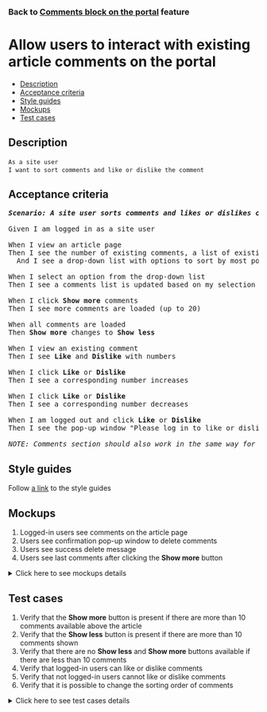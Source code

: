 ### Back to [Comments block on the portal](../../) feature

# Allow users to interact with existing article comments on the portal

- [Description](#description)
- [Acceptance criteria](#acceptance-criteria)
- [Style guides](#style-guides)
- [Mockups](#mockups)
- [Test cases](#test-cases)

## Description

    As a site user
    I want to sort comments and like or dislike the comment

## Acceptance criteria

<pre>
<b><i>Scenario: A site user sorts comments and likes or dislikes comments</i></b>

Given I am logged in as a site user

When I view an article page
Then I see the number of existing comments, a list of existing comments with 10 most recent comments at the top, and the <b>Show more</b> comments button at the bottom
  And I see a drop-down list with options to sort by most popular, oldest first, or newest first

When I select an option from the drop-down list
Then I see a comments list is updated based on my selection

When I click <b>Show more</b> comments
Then I see more comments are loaded (up to 20)

When all comments are loaded
Then <b>Show more</b> changes to <b>Show less</b>

When I view an existing comment
Then I see <b>Like</b> and <b>Dislike</b> with numbers

When I click <b>Like</b> or <b>Dislike</b>
Then I see a corresponding number increases

When I click <b>Like</b> or <b>Dislike</b>
Then I see a corresponding number decreases

When I am logged out and click <b>Like</b> or <b>Dislike</b>
Then I see the pop-up window "Please log in to like or dislike comments" with the link to log-in page

<i>NOTE: Comments section should also work in the same way for videos.</i>
</pre>

## Style guides

Follow [a link](https://www.figma.com/proto/0zkkf5WC77OSpvyD6YXpFE/Style-guides?page-id=0%3A1&node-id=19%3A5368&viewport=266%2C48%2C0.54&scaling=min-zoom&starting-point-node-id=19%3A5368) to the style guides

## Mockups

1. Logged-in users see comments on the article page
2. Users see confirmation pop-up window to delete comments
3. Users see success delete message
4. Users see last comments after clicking the <b>Show more</b> button

<details>
  <summary>Click here to see mockups details</summary>

**1. Logged-in users see comments on the article page:**

![Logged-in users see comments on the article page](/sports_hub_portal/web_application_features/comments/images/comments_for_logged_in_user.png)

**2. Users see confirmation pop-up window to delete comments:**

![Users see confirmation pop-up window to delete comments](/sports_hub_portal/web_application_features/comments/images/before_delete_warning_popup.png)

**3. Users see success delete message:**

![Users see success delete message](/sports_hub_portal/web_application_features/comments/images/comment_deleted_popup.png)

**4. Users see last comments after clicking the Show more button:**

![Users see last comments after clicking the Show more button](/sports_hub_portal/web_application_features/comments/images/expanded_comments.png)

</details>

## Test cases

1. Verify that the <b>Show more</b> button is present if there are more than 10 comments available above the article
2. Verify that the <b>Show less</b> button is present if there are more than 10 comments shown
3. Verify that there are no <b>Show less</b> and <b>Show more</b> buttons available if there are less than 10 comments
4. Verify that logged-in users can like or dislike comments
5. Verify that not logged-in users cannot like or dislike comments
6. Verify that it is possible to change the sorting order of comments

<details>
  <summary>Click here to see test cases details</summary>

### **#1. Verify that the Show more button is present if there are more than 10 comments available above the article**

|Preconditions|Steps|Expected result
--------------|-----|----------
|- Log in with user account</br>- There are more than 20 comments to the article|1) Select any article on the <b>Home</b> page</br>2) Go to the comments section, and then click <b>Show more</b>|1) 10 comments are shown</br>2) 10 more comments are loaded (20 comments in total) and a user can still see the <b>Show more</b> button because there are more comments to show. The <b>Show less</b> button appears|

### **#2. Verify that the Show less button is present if there are more than 10 comments shown**

|Preconditions|Steps|Expected result
--------------|-----|----------
|- Log in with user account</br>- There are more than 10 comments to the article|1) Select any article on the <b>Home</b> page</br>2) Click <b>Show more</b></br>3) Click <b>Show less</b>|1) 10 comments are shown</br>2) All comments are loaded, the <b>Show more</b> button disappears, and the <b>Show less</b> button appears</br>3) Only 10 comments are show, the <b>Show less</b> button disappears, and the <b>Show more</b> button appears|

### **#3. Verify that there are no Show less and Show more buttons available if there are less than 10 comments**

|Preconditions|Steps|Expected result
--------------|-----|----------
|- Log in with user account</br>- There are less than 10 comments to the article|1) Select any article on the <b>Home</b> page</br>2) Check if the <b>Show more</b> and <b>Show less</b> buttons are shown|1) All comments are shown</br>2) There are no <b>Show more</b> or <b>Show less</b> buttons in the comments section|

### **#4. Verify that logged-in users can like or dislike comments**

|Preconditions|Steps|Expected result
--------------|-----|----------
|- Log in with user account</br>- There are some comments to the article</br>- There are some replies to comments|1) Select any article on the <b>Home</b> page</br>2) Click <b>Like</b> under any comment</br>3) Click <b>Like</b> under any reply to the comment</br>4) Сlick <b>Dislike</b> under the comment above the article</br>5) Сlick <b>Dislike</b> under the comment above the comment</br>6) Click <b>Like</b> under the comment you previously disliked</br>7) Click <b>Dislike</b> under the comment you previously liked|2) The number of likes increases</br>3) The number of likes increases</br>4) The number of dislikes increases</br>5) The number of dislikes increases</br>6) The number of likes increases and the number of dislikes decreases</br>7) The number of dislikes increases and the number of likes decreases|

### **#5. Verify that not logged-in users cannot like or dislike comments**

|Preconditions|Steps|Expected result
--------------|-----|----------
|- The user is not logged in</br>- There are some comments to the article</br>- There are some replies to comments|1) Select any article on the <b>Home</b> page</br>2) Click the <b>Like</b> or <b>Dislike</b> icon under any comment above the article|2) Pop-up window "Please log in to leave a comment" with a link to log-in page appears|

### **#6. Verify that it is possible to change the sorting order of comments**

|Preconditions|Steps|Expected result
--------------|-----|----------
|- The user is not logged in</br>- There are some comments to the article|1) Select any article on the <b>Home</b> page with comments</br>2) Click <b>Sort by > Most popular</b></br>3) Click <b>Sort by > Oldest first</b></br>4) Click <b>Sort by > Newest first</b>|2) Most popular comments are shown first</br>3) Oldest comments are shown first</br>4) Newest comments are shown first|
</details>
